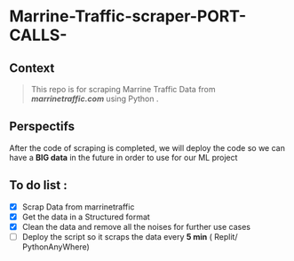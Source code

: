 # Marrine-Traffic-scraper-PORT-CALLS-

## Context
> This repo is for scraping Marrine Traffic Data from ***marrinetraffic.com*** using Python .

## Perspectifs
After the code of scraping is completed, we will deploy the code so we can have a **BIG data** in the future in order to use for our ML project

## To do list :
- [x] Scrap Data from marrinetraffic
- [x] Get the data in a Structured format 
- [x] Clean the data and remove all the noises for further use cases
- [ ] Deploy the script so it scraps the data every **5 min** ( Replit/ PythonAnyWhere)
